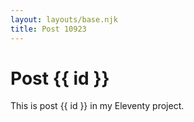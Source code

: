 ```yaml
---
layout: layouts/base.njk
title: Post 10923
---
```


# Post {{ id }}

This is post {{ id }} in my Eleventy project.

